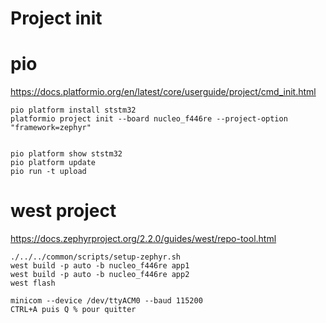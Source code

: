 # Project init

# pio 
https://docs.platformio.org/en/latest/core/userguide/project/cmd_init.html
```
pio platform install ststm32
platformio project init --board nucleo_f446re --project-option "framework=zephyr" 


pio platform show ststm32
pio platform update 
pio run -t upload
```


# west project
https://docs.zephyrproject.org/2.2.0/guides/west/repo-tool.html
```
./../../common/scripts/setup-zephyr.sh
west build -p auto -b nucleo_f446re app1
west build -p auto -b nucleo_f446re app2
west flash

minicom --device /dev/ttyACM0 --baud 115200
CTRL+A puis Q % pour quitter
```




